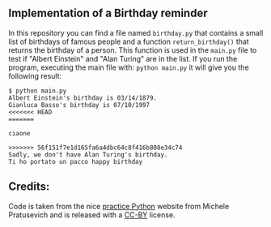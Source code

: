 ## Implementation of a Birthday reminder


In this repository you can find a file named ```birthday.py``` that contains a small list of birthdays of famous people and a function ```return_birthday()``` that returns the birthday of a person. This function is used in the ```main.py``` file to test if "Albert Einstein" and "Alan Turing" are in the list. If you run the program, executing the main file with: ```python main.py``` it will give you the following result:

```
$ python main.py
Albert Einstein's birthday is 03/14/1879.
Gianluca Basso's birthday is 07/10/1997
<<<<<<< HEAD
=======

ciaone

>>>>>>> 56f151f7e1d165fa6a4dbc64c8f416b808e34c74
Sadly, we don't have Alan Turing's birthday.
Ti ho portato un pacco happy birthday
```

## Credits:

Code is taken from the nice [practice Python](https://www.practicepython.org/) website from Michele Pratusevich and is released with a [CC-BY](https://www.practicepython.org/about/) license.
